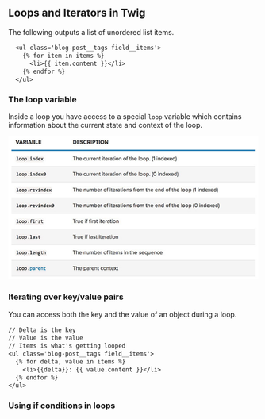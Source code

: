## Loops and Iterators in Twig

The following outputs a list of unordered list items.

```
  <ul class='blog-post__tags field__items'>
    {% for item in items %}
      <li>{{ item.content }}</li>
    {% endfor %}
  </ul>
```

### The loop variable

Inside a loop you have access to a special `loop` variable which contains information about the current state and context of the loop.

![](/assets/twig-loop-specials.jpg)

### Iterating over key/value pairs

You can access both the key and the value of an object during a loop.

```
// Delta is the key
// Value is the value
// Items is what's getting looped
<ul class='blog-post__tags field__items'>
  {% for delta, value in items %}
    <li>{{delta}}: {{ value.content }}</li>
  {% endfor %}
</ul>
```

### Using if conditions in loops



